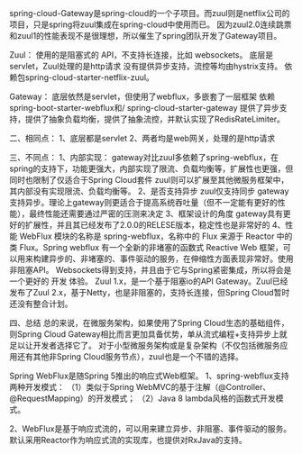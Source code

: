 spring-cloud-Gateway是spring-cloud的一个子项目。而zuul则是netflix公司的项目，只是spring将zuul集成在spring-cloud中使用而已。
因为zuul2.0连续跳票和zuul1的性能表现不是很理想，所以催生了spring团队开发了Gateway项目。

Zuul：
使用的是阻塞式的 API，不支持长连接，比如 websockets。
底层是servlet，Zuul处理的是http请求
没有提供异步支持，流控等均由hystrix支持。
依赖包spring-cloud-starter-netflix-zuul。

Gateway：
底层依然是servlet，但使用了webflux，多嵌套了一层框架
依赖spring-boot-starter-webflux和/ spring-cloud-starter-gateway
提供了异步支持，提供了抽象负载均衡，提供了抽象流控，并默认实现了RedisRateLimiter。


二、相同点：
1、底层都是servlet
2、两者均是web网关，处理的是http请求


三、不同点：
1、内部实现：
  gateway对比zuul多依赖了spring-webflux，在spring的支持下，功能更强大，内部实现了限流、负载均衡等，扩展性也更强，但同时也限制了仅适合于Spring Cloud套件
  zuul则可以扩展至其他微服务框架中，其内部没有实现限流、负载均衡等。
2、是否支持异步
  zuul仅支持同步
  gateway支持异步。理论上gateway则更适合于提高系统吞吐量（但不一定能有更好的性能），最终性能还需要通过严密的压测来决定
3、框架设计的角度
  gateway具有更好的扩展性，并且其已经发布了2.0.0的RELESE版本，稳定性也是非常好的
4、性能
  WebFlux 模块的名称是 spring-webflux，名称中的 Flux 来源于 Reactor 中的类 Flux。Spring webflux 有一个全新的非堵塞的函数式 Reactive Web 框架，可以用来构建异步的、非堵塞的、事件驱动的服务，在伸缩性方面表现非常好。使用非阻塞API。 Websockets得到支持，并且由于它与Spring紧密集成，所以将会是一个更好的 开发 体验。
  Zuul 1.x，是一个基于阻塞io的API Gateway。Zuul已经发布了Zuul 2.x，基于Netty，也是非阻塞的，支持长连接，但Spring Cloud暂时还没有整合计划。


四、总结
  总的来说，在微服务架构，如果使用了Spring Cloud生态的基础组件，则Spring Cloud Gateway相比而言更加具备优势，单从流式编程+支持异步上就足以让开发者选择它了。
  对于小型微服务架构或是复杂架构（不仅包括微服务应用还有其他非Spring Cloud服务节点），zuul也是一个不错的选择。


Spring  WebFlux是随Spring 5推出的响应式Web框架。
1、spring-webflux支持两种开发模式：
    （1）类似于Spring WebMVC的基于注解（@Controller、@RequestMapping）的开发模式；
    （2）Java 8 lambda风格的函数式开发模式。

2、WebFlux是基于响应式流的，可以用来建立异步、非阻塞、事件驱动的服务。默认采用Reactor作为响应式流的实现库，也提供对RxJava的支持。




